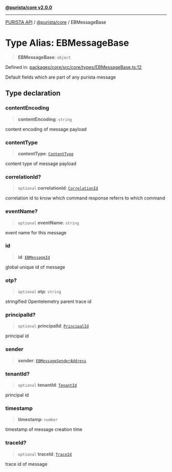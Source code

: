 [**@purista/core v2.0.0**](../README.md)

***

[PURISTA API](../../../packages.md) / [@purista/core](../README.md) / EBMessageBase

# Type Alias: EBMessageBase

> **EBMessageBase**: `object`

Defined in: [packages/core/src/core/types/EBMessageBase.ts:12](https://github.com/puristajs/purista/blob/master/packages/core/src/core/types/EBMessageBase.ts#L12)

Default fields which are part of any purista message

## Type declaration

### contentEncoding

> **contentEncoding**: `string`

content encoding of message payload

### contentType

> **contentType**: [`ContentType`](ContentType.md)

content type of message payload

### correlationId?

> `optional` **correlationId**: [`CorrelationId`](CorrelationId.md)

correlation id to know which command response referrs to which command

### eventName?

> `optional` **eventName**: `string`

event name for this message

### id

> **id**: [`EBMessageId`](EBMessageId.md)

global unique id of message

### otp?

> `optional` **otp**: `string`

stringified Opentelemetry parent trace id

### principalId?

> `optional` **principalId**: [`PrincipalId`](PrincipalId.md)

principal id

### sender

> **sender**: [`EBMessageSenderAddress`](EBMessageSenderAddress.md)

### tenantId?

> `optional` **tenantId**: [`TenantId`](TenantId.md)

principal id

### timestamp

> **timestamp**: `number`

timestamp of message creation time

### traceId?

> `optional` **traceId**: [`TraceId`](TraceId.md)

trace id of message
